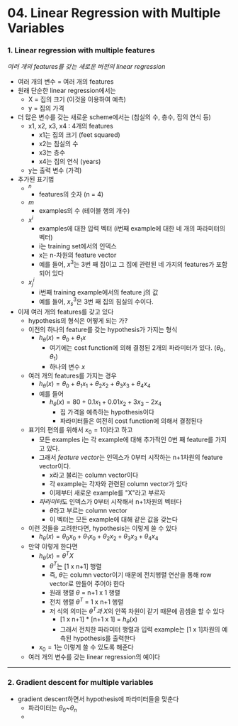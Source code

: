 # 04. Linear Regression with Multiple Variables

### 1. Linear regression with multiple features

*여러 개의 features를 갖는 새로운 버전의 linear regression*

- 여러 개의 변수 = 여러 개의 features
- 원래 단순한 linear regression에서는
  - X = 집의 크기 (이것을 이용하여 예측)
  - y = 집의 가격
- 더 많은 변수를 갖는 새로운 scheme에서는 (침실의 수, 층수, 집의 연식 등)
  - x1, x2, x3, x4 : 4개의 features
    - x1는 집의 크기 (feet squared)
    - x2는 침실의 수
    - x3는 층수
    - x4는 집의 연식 (years)
  - y는 출력 변수 (가격)
- 추가된 표기법
  - $^n$
    - features의 숫자 (n = 4)
  - $m$
    - examples의 수 (테이블 행의 개수)
  - $x^i$
    - examples에 대한 입력 벡터 (i번째 example에 대한 네 개의 파라미터의 벡터)
    - i는 training set에서의 인덱스
    - x는 n-차원의 feature vector
    - 예를 들어, $x^3$는 3번 째 집이고 그 집에 관련된 네 가지의 features가 포함되어 있다
  - $x_j^i$
    - i번째 training example에서의 feature j의 값
    - 예를 들어, $x_s^3$은 3번 째 집의 침실의 수이다.
- 이제 여러 개의 features를 갖고 있다
  - hypothesis의 형식은 어떻게 되는 가?
  - 이전의 하나의 feature를 갖는 hypothesis가 가지는 형식
    - $h_\theta(x) = \theta_0 + \theta_1x$
      - 여기에는 cost function에 의해 결정된 2개의 파라미터가 있다. ($\theta_0, \theta_1$)
      - 하나의 변수 $x$
  - 여러 개의 features를 가지는 경우
    - $h_\theta(x) = \theta_0 + \theta_1 x_1 + \theta_2 x_2 + \theta_3 x_3 + \theta_4 x_4$
    - 예를 들어
      - $h_\theta(x) = 80 + 0.1x_1 + 0.01x_2 + 3x_3 -2x_4$
        - 집 가격을 예측하는 hypothesis이다
        - 파라미터들은 여전히 cost function에 의해서 결정된다
  - 표기의 편의를 위해서 $x_0 = 1$이라고 하고
    - 모든 examples i는 각 example에 대해 추가적인 0번 째 feature를 가지고 있다.
    - 그래서 *feature vector*는 인덱스가 0부터 시작하는 n+1차원의 feature vector이다.
      - x라고 불리는 column vector이다
      - 각 example는 각자와 관련된 column vector가 있다
      - 이제부터 새로운 example를 "X"라고 부르자
    - *파라미터*도 인덱스가 0부터 시작해서 n+1차원의 벡터다
      - $\theta$라고 부르는 column vector
      - 이 벡터는 모든 example에 대해 같은 값을 갖는다
  - 이런 것들을 고려한다면, hypothesis는 이렇게 쓸 수 있다
    - $h_\theta(x) = \theta_0x_0 + \theta_1x_0 + \theta_2x_2 + \theta_3x_3 + \theta_4x_4$
  - 만약 이렇게 한다면
    - $h_\theta(x) = \theta^TX$
      - $\theta^T$는 [1 x n+1] 행렬
      - 즉, $\theta$는 column vector이기 때문에 전치행렬 연산을 통해 row vector로 만들어 주어야 한다
      - 원래 행렬 $\theta$ = n+1 x 1 행렬
      - 전치 행렬 $\theta^T$ = 1 x n+1 행렬
      - 저 식의 의미는 $\theta^T과 \;X$의 안쪽 차원이 같기 때문에 곱셈을 할 수 있다
        - [1 x n+1] * [n+1 x 1] = $h_\theta(x)$
        - 그래서 전치한 파라미터 행렬과 입력  example는 [1 x 1]차원의 예측된 hypothesis를 출력한다
    - $x_0 = 1$는 이렇게 쓸 수 있도록 해준다
  - 여러 개의 변수를 갖는 linear regression의 예이다



---

### 2. Gradient descent for multiple variables

- gradient descent하면서 hypothesis에 파라미터들을 맞춘다
  - 파라미터는 $\theta_0$~$\theta_n$
  - 

